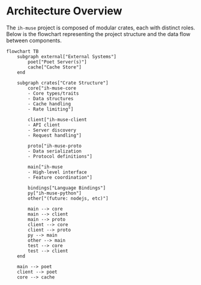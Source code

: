 # Architecture Overview

The `ih-muse` project is composed of modular crates, each with distinct roles. Below is the flowchart representing the project structure and the data flow between components.

```mermaid
flowchart TB
    subgraph external["External Systems"]
        poet["Poet Server(s)"]
        cache["Cache Store"]
    end

    subgraph crates["Crate Structure"]
        core["ih-muse-core
        - Core types/traits
        - Data structures
        - Cache handling
        - Rate limiting"]

        client["ih-muse-client
        - API client
        - Server discovery
        - Request handling"]

        proto["ih-muse-proto
        - Data serialization
        - Protocol definitions"]

        main["ih-muse
        - High-level interface
        - Feature coordination"]

        bindings["Language Bindings"]
        py["ih-muse-python"]
        other["(future: nodejs, etc)"]

        main --> core
        main --> client
        main --> proto
        client --> core
        client --> proto
        py --> main
        other --> main
        test --> core
        test --> client
    end

    main --> poet
    client --> poet
    core --> cache
```
